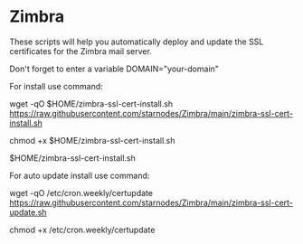 # Zimbra
These scripts will help you automatically deploy and update the SSL certificates for the Zimbra mail server.

Don't forget to enter a variable DOMAIN="your-domain"

For install use command:

wget -qO $HOME/zimbra-ssl-cert-install.sh https://raw.githubusercontent.com/starnodes/Zimbra/main/zimbra-ssl-cert-install.sh

chmod +x $HOME/zimbra-ssl-cert-install.sh

$HOME/zimbra-ssl-cert-install.sh

For auto update install use command:

wget -qO /etc/cron.weekly/certupdate https://raw.githubusercontent.com/starnodes/Zimbra/main/zimbra-ssl-cert-update.sh

chmod +x /etc/cron.weekly/certupdate
